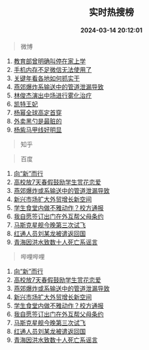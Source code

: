 <div align="center"><h2>实时热搜榜</h2><h4>2024-03-14 20:12:01</h4></div>

> 微博  

1. [教育部曾明确叫停在家上学](https://s.weibo.com/weibo?q=%23%E6%95%99%E8%82%B2%E9%83%A8%E6%9B%BE%E6%98%8E%E7%A1%AE%E5%8F%AB%E5%81%9C%E5%9C%A8%E5%AE%B6%E4%B8%8A%E5%AD%A6%23&t=31&band_rank=1&Refer=top)<br />
2. [手机内存不足微信无法使用了](https://s.weibo.com/weibo?q=%23%E6%89%8B%E6%9C%BA%E5%86%85%E5%AD%98%E4%B8%8D%E8%B6%B3%E5%BE%AE%E4%BF%A1%E6%97%A0%E6%B3%95%E4%BD%BF%E7%94%A8%E4%BA%86%23&t=31&band_rank=2&Refer=top)<br />
3. [关键年看各地如何抓实干](https://s.weibo.com/weibo?q=%23%E5%85%B3%E9%94%AE%E5%B9%B4%E7%9C%8B%E5%90%84%E5%9C%B0%E5%A6%82%E4%BD%95%E6%8A%93%E5%AE%9E%E5%B9%B2%23&t=31&band_rank=3&Refer=top)<br />
4. [燕郊爆炸系输送中的管道泄漏导致](https://s.weibo.com/weibo?q=%23%E7%87%95%E9%83%8A%E7%88%86%E7%82%B8%E7%B3%BB%E8%BE%93%E9%80%81%E4%B8%AD%E7%9A%84%E7%AE%A1%E9%81%93%E6%B3%84%E6%BC%8F%E5%AF%BC%E8%87%B4%23&t=31&band_rank=4&Refer=top)<br />
5. [林俊杰演出中场进行雾化治疗](https://s.weibo.com/weibo?q=%E6%9E%97%E4%BF%8A%E6%9D%B0%E6%BC%94%E5%87%BA%E4%B8%AD%E5%9C%BA%E8%BF%9B%E8%A1%8C%E9%9B%BE%E5%8C%96%E6%B2%BB%E7%96%97&t=31&band_rank=5&Refer=top)<br />
6. [凯特王妃](https://s.weibo.com/weibo?q=%E5%87%AF%E7%89%B9%E7%8E%8B%E5%A6%83&t=31&band_rank=6&Refer=top)<br />
7. [杨幂全球高定首穿](https://s.weibo.com/weibo?q=%23%E6%9D%A8%E5%B9%82%E5%85%A8%E7%90%83%E9%AB%98%E5%AE%9A%E9%A6%96%E7%A9%BF%23&t=31&band_rank=7&Refer=top)<br />
8. [外卖黑勺是最脏的](https://s.weibo.com/weibo?q=%23%E5%A4%96%E5%8D%96%E9%BB%91%E5%8B%BA%E6%98%AF%E6%9C%80%E8%84%8F%E7%9A%84%23&t=31&band_rank=8&Refer=top)<br />
9. [杨紫马甲线好明显](https://s.weibo.com/weibo?q=%23%E6%9D%A8%E7%B4%AB%E9%A9%AC%E7%94%B2%E7%BA%BF%E5%A5%BD%E6%98%8E%E6%98%BE%23&t=31&band_rank=9&Refer=top)<br />

> 知乎  


> 百度  

1. [向“新”而行](https://www.baidu.com/s?wd=%E5%90%91%E2%80%9C%E6%96%B0%E2%80%9D%E8%80%8C%E8%A1%8C&sa=fyb_news&rsv_dl=fyb_news)<br />
2. [高校放7天春假鼓励学生赏花恋爱](https://www.baidu.com/s?wd=%E9%AB%98%E6%A0%A1%E6%94%BE7%E5%A4%A9%E6%98%A5%E5%81%87%E9%BC%93%E5%8A%B1%E5%AD%A6%E7%94%9F%E8%B5%8F%E8%8A%B1%E6%81%8B%E7%88%B1&sa=fyb_news&rsv_dl=fyb_news)<br />
3. [燕郊爆炸或系输送中的管道泄漏导致](https://www.baidu.com/s?wd=%E7%87%95%E9%83%8A%E7%88%86%E7%82%B8%E6%88%96%E7%B3%BB%E8%BE%93%E9%80%81%E4%B8%AD%E7%9A%84%E7%AE%A1%E9%81%93%E6%B3%84%E6%BC%8F%E5%AF%BC%E8%87%B4&sa=fyb_news&rsv_dl=fyb_news)<br />
4. [新兴市场扩大外贸增长新空间](https://www.baidu.com/s?wd=%E6%96%B0%E5%85%B4%E5%B8%82%E5%9C%BA%E6%89%A9%E5%A4%A7%E5%A4%96%E8%B4%B8%E5%A2%9E%E9%95%BF%E6%96%B0%E7%A9%BA%E9%97%B4&sa=fyb_news&rsv_dl=fyb_news)<br />
5. [学生食堂内做不雅动作？校方通报](https://www.baidu.com/s?wd=%E5%AD%A6%E7%94%9F%E9%A3%9F%E5%A0%82%E5%86%85%E5%81%9A%E4%B8%8D%E9%9B%85%E5%8A%A8%E4%BD%9C%EF%BC%9F%E6%A0%A1%E6%96%B9%E9%80%9A%E6%8A%A5&sa=fyb_news&rsv_dl=fyb_news)<br />
6. [我自愿签订出门在外互帮父母条约](https://www.baidu.com/s?wd=%E6%88%91%E8%87%AA%E6%84%BF%E7%AD%BE%E8%AE%A2%E5%87%BA%E9%97%A8%E5%9C%A8%E5%A4%96%E4%BA%92%E5%B8%AE%E7%88%B6%E6%AF%8D%E6%9D%A1%E7%BA%A6&sa=fyb_news&rsv_dl=fyb_news)<br />
7. [马斯克星舰今晚第三次试飞](https://www.baidu.com/s?wd=%E9%A9%AC%E6%96%AF%E5%85%8B%E6%98%9F%E8%88%B0%E4%BB%8A%E6%99%9A%E7%AC%AC%E4%B8%89%E6%AC%A1%E8%AF%95%E9%A3%9E&sa=fyb_news&rsv_dl=fyb_news)<br />
8. [红通人员刘某龙被遣返回国](https://www.baidu.com/s?wd=%E7%BA%A2%E9%80%9A%E4%BA%BA%E5%91%98%E5%88%98%E6%9F%90%E9%BE%99%E8%A2%AB%E9%81%A3%E8%BF%94%E5%9B%9E%E5%9B%BD&sa=fyb_news&rsv_dl=fyb_news)<br />
9. [青海因洪水致数十人死亡系谣言](https://www.baidu.com/s?wd=%E9%9D%92%E6%B5%B7%E5%9B%A0%E6%B4%AA%E6%B0%B4%E8%87%B4%E6%95%B0%E5%8D%81%E4%BA%BA%E6%AD%BB%E4%BA%A1%E7%B3%BB%E8%B0%A3%E8%A8%80&sa=fyb_news&rsv_dl=fyb_news)<br />

> 哔哩哔哩  

1. [向“新”而行](https://www.baidu.com/s?wd=%E5%90%91%E2%80%9C%E6%96%B0%E2%80%9D%E8%80%8C%E8%A1%8C&sa=fyb_news&rsv_dl=fyb_news)<br />
2. [高校放7天春假鼓励学生赏花恋爱](https://www.baidu.com/s?wd=%E9%AB%98%E6%A0%A1%E6%94%BE7%E5%A4%A9%E6%98%A5%E5%81%87%E9%BC%93%E5%8A%B1%E5%AD%A6%E7%94%9F%E8%B5%8F%E8%8A%B1%E6%81%8B%E7%88%B1&sa=fyb_news&rsv_dl=fyb_news)<br />
3. [燕郊爆炸或系输送中的管道泄漏导致](https://www.baidu.com/s?wd=%E7%87%95%E9%83%8A%E7%88%86%E7%82%B8%E6%88%96%E7%B3%BB%E8%BE%93%E9%80%81%E4%B8%AD%E7%9A%84%E7%AE%A1%E9%81%93%E6%B3%84%E6%BC%8F%E5%AF%BC%E8%87%B4&sa=fyb_news&rsv_dl=fyb_news)<br />
4. [新兴市场扩大外贸增长新空间](https://www.baidu.com/s?wd=%E6%96%B0%E5%85%B4%E5%B8%82%E5%9C%BA%E6%89%A9%E5%A4%A7%E5%A4%96%E8%B4%B8%E5%A2%9E%E9%95%BF%E6%96%B0%E7%A9%BA%E9%97%B4&sa=fyb_news&rsv_dl=fyb_news)<br />
5. [学生食堂内做不雅动作？校方通报](https://www.baidu.com/s?wd=%E5%AD%A6%E7%94%9F%E9%A3%9F%E5%A0%82%E5%86%85%E5%81%9A%E4%B8%8D%E9%9B%85%E5%8A%A8%E4%BD%9C%EF%BC%9F%E6%A0%A1%E6%96%B9%E9%80%9A%E6%8A%A5&sa=fyb_news&rsv_dl=fyb_news)<br />
6. [我自愿签订出门在外互帮父母条约](https://www.baidu.com/s?wd=%E6%88%91%E8%87%AA%E6%84%BF%E7%AD%BE%E8%AE%A2%E5%87%BA%E9%97%A8%E5%9C%A8%E5%A4%96%E4%BA%92%E5%B8%AE%E7%88%B6%E6%AF%8D%E6%9D%A1%E7%BA%A6&sa=fyb_news&rsv_dl=fyb_news)<br />
7. [马斯克星舰今晚第三次试飞](https://www.baidu.com/s?wd=%E9%A9%AC%E6%96%AF%E5%85%8B%E6%98%9F%E8%88%B0%E4%BB%8A%E6%99%9A%E7%AC%AC%E4%B8%89%E6%AC%A1%E8%AF%95%E9%A3%9E&sa=fyb_news&rsv_dl=fyb_news)<br />
8. [红通人员刘某龙被遣返回国](https://www.baidu.com/s?wd=%E7%BA%A2%E9%80%9A%E4%BA%BA%E5%91%98%E5%88%98%E6%9F%90%E9%BE%99%E8%A2%AB%E9%81%A3%E8%BF%94%E5%9B%9E%E5%9B%BD&sa=fyb_news&rsv_dl=fyb_news)<br />
9. [青海因洪水致数十人死亡系谣言](https://www.baidu.com/s?wd=%E9%9D%92%E6%B5%B7%E5%9B%A0%E6%B4%AA%E6%B0%B4%E8%87%B4%E6%95%B0%E5%8D%81%E4%BA%BA%E6%AD%BB%E4%BA%A1%E7%B3%BB%E8%B0%A3%E8%A8%80&sa=fyb_news&rsv_dl=fyb_news)<br />
